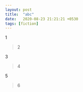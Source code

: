 ```yaml
---
layout: post
title:  "abc"
date:   2020-08-23 21:21:21 +0530
tags: [fiction]
---
```


1

>2

3

>4

5

>6
